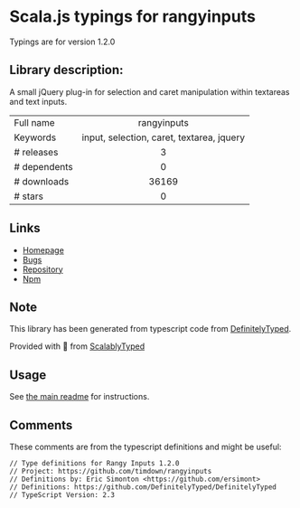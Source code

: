 
# Scala.js typings for rangyinputs

Typings are for version 1.2.0

## Library description:
A small jQuery plug-in for selection and caret manipulation within textareas and text inputs.

|                    |                 |
| ------------------ | :-------------: |
| Full name          | rangyinputs |
| Keywords           | input, selection, caret, textarea, jquery |
| # releases         | 3 |
| # dependents       | 0 |
| # downloads        | 36169 |
| # stars            | 0 |

## Links
- [Homepage](https://github.com/timdown/rangyinputs)
- [Bugs](https://github.com/timdown/rangyinputs/issues)
- [Repository](https://github.com/timdown/rangyinputs)
- [Npm](https://www.npmjs.com/package/rangyinputs)
    


## Note
This library has been generated from typescript code from [DefinitelyTyped](https://definitelytyped.org).

Provided with :purple_heart: from [ScalablyTyped](https://github.com/oyvindberg/ScalablyTyped)

## Usage
See [the main readme](../../readme.md) for instructions.

## Comments

These comments are from the typescript definitions and might be useful:
```
// Type definitions for Rangy Inputs 1.2.0
// Project: https://github.com/timdown/rangyinputs
// Definitions by: Eric Simonton <https://github.com/ersimont>
// Definitions: https://github.com/DefinitelyTyped/DefinitelyTyped
// TypeScript Version: 2.3

```

